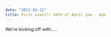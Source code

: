 ```yaml
---
date: "2021-03-22"
title: First event!! 26th of April 2pm - 4pm 
---
```


We're kicking off with..... 

